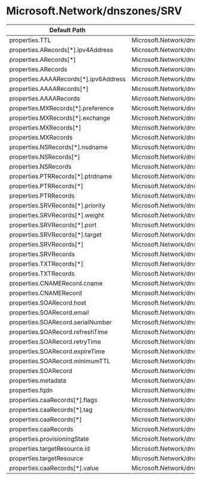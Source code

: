 # Microsoft.Network/dnszones/SRV

| Default Path | Alias |
|---|---|
| properties.TTL | Microsoft.Network/dnszones/SRV/TTL |
| properties.ARecords[*].ipv4Address | Microsoft.Network/dnszones/SRV/ARecords[*].ipv4Address |
| properties.ARecords[*] | Microsoft.Network/dnszones/SRV/ARecords[*] |
| properties.ARecords | Microsoft.Network/dnszones/SRV/ARecords |
| properties.AAAARecords[*].ipv6Address | Microsoft.Network/dnszones/SRV/AAAARecords[*].ipv6Address |
| properties.AAAARecords[*] | Microsoft.Network/dnszones/SRV/AAAARecords[*] |
| properties.AAAARecords | Microsoft.Network/dnszones/SRV/AAAARecords |
| properties.MXRecords[*].preference | Microsoft.Network/dnszones/SRV/MXRecords[*].preference |
| properties.MXRecords[*].exchange | Microsoft.Network/dnszones/SRV/MXRecords[*].exchange |
| properties.MXRecords[*] | Microsoft.Network/dnszones/SRV/MXRecords[*] |
| properties.MXRecords | Microsoft.Network/dnszones/SRV/MXRecords |
| properties.NSRecords[*].nsdname | Microsoft.Network/dnszones/SRV/NSRecords[*].nsdname |
| properties.NSRecords[*] | Microsoft.Network/dnszones/SRV/NSRecords[*] |
| properties.NSRecords | Microsoft.Network/dnszones/SRV/NSRecords |
| properties.PTRRecords[*].ptrdname | Microsoft.Network/dnszones/SRV/PTRRecords[*].ptrdname |
| properties.PTRRecords[*] | Microsoft.Network/dnszones/SRV/PTRRecords[*] |
| properties.PTRRecords | Microsoft.Network/dnszones/SRV/PTRRecords |
| properties.SRVRecords[*].priority | Microsoft.Network/dnszones/SRV/SRVRecords[*].priority |
| properties.SRVRecords[*].weight | Microsoft.Network/dnszones/SRV/SRVRecords[*].weight |
| properties.SRVRecords[*].port | Microsoft.Network/dnszones/SRV/SRVRecords[*].port |
| properties.SRVRecords[*].target | Microsoft.Network/dnszones/SRV/SRVRecords[*].target |
| properties.SRVRecords[*] | Microsoft.Network/dnszones/SRV/SRVRecords[*] |
| properties.SRVRecords | Microsoft.Network/dnszones/SRV/SRVRecords |
| properties.TXTRecords[*] | Microsoft.Network/dnszones/SRV/TXTRecords[*] |
| properties.TXTRecords | Microsoft.Network/dnszones/SRV/TXTRecords |
| properties.CNAMERecord.cname | Microsoft.Network/dnszones/SRV/CNAMERecord.cname |
| properties.CNAMERecord | Microsoft.Network/dnszones/SRV/CNAMERecord |
| properties.SOARecord.host | Microsoft.Network/dnszones/SRV/SOARecord.host |
| properties.SOARecord.email | Microsoft.Network/dnszones/SRV/SOARecord.email |
| properties.SOARecord.serialNumber | Microsoft.Network/dnszones/SRV/SOARecord.serialNumber |
| properties.SOARecord.refreshTime | Microsoft.Network/dnszones/SRV/SOARecord.refreshTime |
| properties.SOARecord.retryTime | Microsoft.Network/dnszones/SRV/SOARecord.retryTime |
| properties.SOARecord.expireTime | Microsoft.Network/dnszones/SRV/SOARecord.expireTime |
| properties.SOARecord.minimumTTL | Microsoft.Network/dnszones/SRV/SOARecord.minimumTTL |
| properties.SOARecord | Microsoft.Network/dnszones/SRV/SOARecord |
| properties.metadata | Microsoft.Network/dnszones/SRV/metadata |
| properties.fqdn | Microsoft.Network/dnszones/SRV/fqdn |
| properties.caaRecords[*].flags | Microsoft.Network/dnszones/SRV/caaRecords[*].flags |
| properties.caaRecords[*].tag | Microsoft.Network/dnszones/SRV/caaRecords[*].tag |
| properties.caaRecords[*] | Microsoft.Network/dnszones/SRV/caaRecords[*] |
| properties.caaRecords | Microsoft.Network/dnszones/SRV/caaRecords |
| properties.provisioningState | Microsoft.Network/dnszones/SRV/provisioningState |
| properties.targetResource.id | Microsoft.Network/dnszones/SRV/targetResource.id |
| properties.targetResource | Microsoft.Network/dnszones/SRV/targetResource |
| properties.caaRecords[*].value | Microsoft.Network/dnszones/SRV/caaRecords[*].value |

